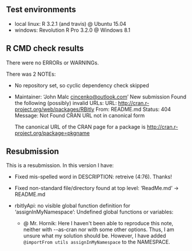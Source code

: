 ## Test environments
* local linux: R 3.2.1 (and travis) @ Ubuntu 15.04
* windows: Revolution R Pro 3.2.0 @ Windows 8.1

## R CMD check results
There were no ERRORs or WARNINGs. 

There was 2 NOTEs:

* No repository set, so cyclic dependency check skipped

* Maintainer: ‘John Malc <cincenko@outlook.com>’
New submission
Found the following (possibly) invalid URLs:
  URL: http://cran.r-project.org/web/packages/RBitly
    From: README.md
    Status: 404
    Message: Not Found
    CRAN URL not in canonical form
    
    The canonical URL of the CRAN page for a package is 
    http://cran.r-project.org/package=pkgname

## Resubmission
This is a resubmission. In this version I have:

* Fixed mis-spelled word in DESCRIPTION: retreive (4:76). Thanks!

* Fixed non-standard file/directory found at top level: ‘ReadMe.md’ -> README.md

* rbitlyApi: no visible global function definition for ‘assignInMyNamespace’:
Undefined global functions or variables:
    - @ Mr. Hornik: Here I haven't been able to reproduce this note, neither with --as-cran nor with some other options. Thus, I am unsure what my solution should be. However, I have added `@importFrom utils assignInMyNamespace` to the NAMESPACE. 
